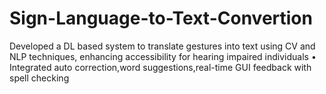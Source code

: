 # Sign-Language-to-Text-Convertion
Developed a DL based system to translate  gestures into text using CV and NLP techniques, enhancing accessibility for hearing impaired individuals • Integrated auto correction,word suggestions,real-time GUI feedback with spell checking 
